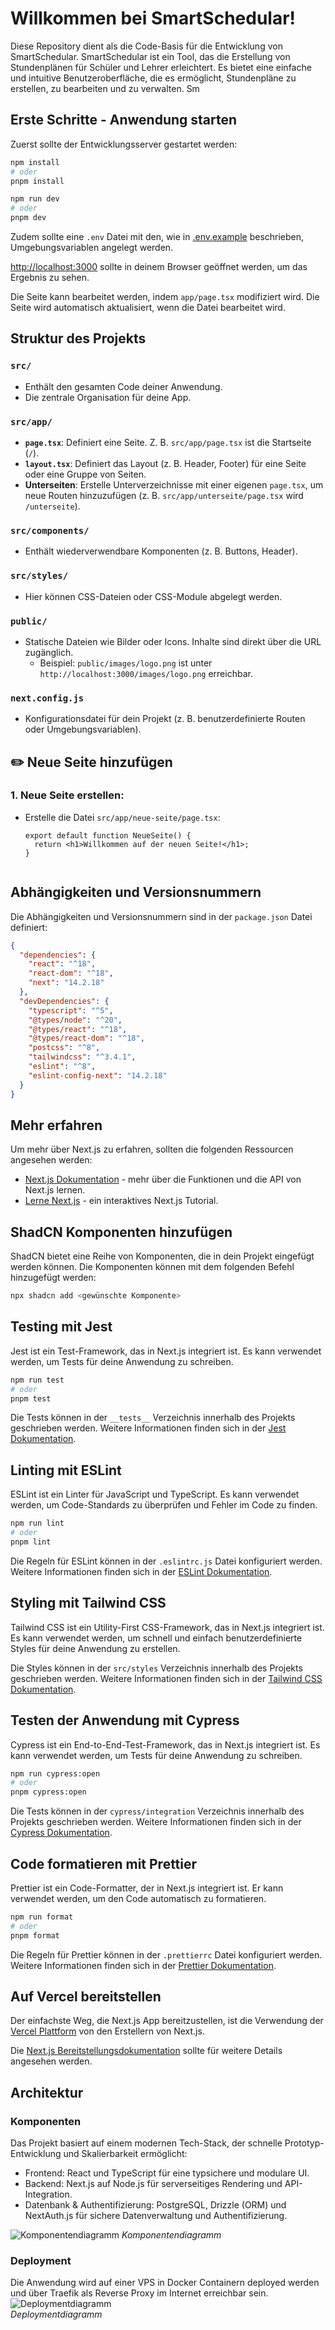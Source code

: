 # Willkommen bei SmartSchedular!

Diese Repository dient als die Code-Basis für die Entwicklung von SmartSchedular. SmartSchedular ist ein Tool, das die Erstellung von Stundenplänen für Schüler und Lehrer erleichtert. Es bietet eine einfache und intuitive Benutzeroberfläche, die es ermöglicht, Stundenpläne zu erstellen, zu bearbeiten und zu verwalten. Sm

## Erste Schritte - Anwendung starten

Zuerst sollte der Entwicklungsserver gestartet werden:

```bash
npm install
# oder
pnpm install
```

```bash
npm run dev
# oder
pnpm dev
```

Zudem sollte eine `.env` Datei mit den, wie in [.env.example](.env.example) beschrieben, Umgebungsvariablen angelegt werden.

[http://localhost:3000](http://localhost:3000) sollte in deinem Browser geöffnet werden, um das Ergebnis zu sehen.

Die Seite kann bearbeitet werden, indem `app/page.tsx` modifiziert wird. Die Seite wird automatisch aktualisiert, wenn die Datei bearbeitet wird.


## Struktur des Projekts

### `src/`
- Enthält den gesamten Code deiner Anwendung.
- Die zentrale Organisation für deine App.

### `src/app/`
- **`page.tsx`**: Definiert eine Seite. Z. B. `src/app/page.tsx` ist die Startseite (`/`).
- **`layout.tsx`**: Definiert das Layout (z. B. Header, Footer) für eine Seite oder eine Gruppe von Seiten.
- **Unterseiten**: Erstelle Unterverzeichnisse mit einer eigenen `page.tsx`, um neue Routen hinzuzufügen (z. B. `src/app/unterseite/page.tsx` wird `/unterseite`).

### `src/components/`
- Enthält wiederverwendbare Komponenten (z. B. Buttons, Header).

### `src/styles/`
- Hier können CSS-Dateien oder CSS-Module abgelegt werden.

### `public/`
- Statische Dateien wie Bilder oder Icons. Inhalte sind direkt über die URL zugänglich.
  - Beispiel: `public/images/logo.png` ist unter `http://localhost:3000/images/logo.png` erreichbar.

### `next.config.js`
- Konfigurationsdatei für dein Projekt (z. B. benutzerdefinierte Routen oder Umgebungsvariablen).


## ✏️ Neue Seite hinzufügen

### 1. Neue Seite erstellen:
- Erstelle die Datei `src/app/neue-seite/page.tsx`:
  ```tsx
  export default function NeueSeite() {
    return <h1>Willkommen auf der neuen Seite!</h1>;
  }


## Abhängigkeiten und Versionsnummern

Die Abhängigkeiten und Versionsnummern sind in der `package.json` Datei definiert:

```json
{
  "dependencies": {
    "react": "^18",
    "react-dom": "^18",
    "next": "14.2.18"
  },
  "devDependencies": {
    "typescript": "^5",
    "@types/node": "^20",
    "@types/react": "^18",
    "@types/react-dom": "^18",
    "postcss": "^8",
    "tailwindcss": "^3.4.1",
    "eslint": "^8",
    "eslint-config-next": "14.2.18"
  }
}
```


## Mehr erfahren

Um mehr über Next.js zu erfahren, sollten die folgenden Ressourcen angesehen werden:

- [Next.js Dokumentation](https://nextjs.org/docs) - mehr über die Funktionen und die API von Next.js lernen.
- [Lerne Next.js](https://nextjs.org/learn) - ein interaktives Next.js Tutorial.


## ShadCN Komponenten hinzufügen

ShadCN bietet eine Reihe von Komponenten, die in dein Projekt eingefügt werden können. Die Komponenten können mit dem folgenden Befehl hinzugefügt werden:

```bash
npx shadcn add <gewünschte Komponente>
```

## Testing mit Jest

Jest ist ein Test-Framework, das in Next.js integriert ist. Es kann verwendet werden, um Tests für deine Anwendung zu schreiben.

```bash
npm run test
# oder
pnpm test
```

Die Tests können in der `__tests__` Verzeichnis innerhalb des Projekts geschrieben werden. Weitere Informationen finden sich in der [Jest Dokumentation](https://jestjs.io/docs/getting-started).

## Linting mit ESLint

ESLint ist ein Linter für JavaScript und TypeScript. Es kann verwendet werden, um Code-Standards zu überprüfen und Fehler im Code zu finden.

```bash
npm run lint
# oder
pnpm lint
```

Die Regeln für ESLint können in der `.eslintrc.js` Datei konfiguriert werden. Weitere Informationen finden sich in der [ESLint Dokumentation](https://eslint.org/docs/user-guide/getting-started).

## Styling mit Tailwind CSS

Tailwind CSS ist ein Utility-First CSS-Framework, das in Next.js integriert ist. Es kann verwendet werden, um schnell und einfach benutzerdefinierte Styles für deine Anwendung zu erstellen.

Die Styles können in der `src/styles` Verzeichnis innerhalb des Projekts geschrieben werden. Weitere Informationen finden sich in der [Tailwind CSS Dokumentation](https://tailwindcss.com/docs).

## Testen der Anwendung mit Cypress

Cypress ist ein End-to-End-Test-Framework, das in Next.js integriert ist. Es kann verwendet werden, um Tests für deine Anwendung zu schreiben.

```bash
npm run cypress:open
# oder
pnpm cypress:open
```

Die Tests können in der `cypress/integration` Verzeichnis innerhalb des Projekts geschrieben werden. Weitere Informationen finden sich in der [Cypress Dokumentation](https://docs.cypress.io/guides/overview/why-cypress).

## Code formatieren mit Prettier

Prettier ist ein Code-Formatter, der in Next.js integriert ist. Er kann verwendet werden, um den Code automatisch zu formatieren.

```bash
npm run format
# oder
pnpm format
```

Die Regeln für Prettier können in der `.prettierrc` Datei konfiguriert werden. Weitere Informationen finden sich in der [Prettier Dokumentation](https://prettier.io/docs/en/index.html).

## Auf Vercel bereitstellen

Der einfachste Weg, die Next.js App bereitzustellen, ist die Verwendung der [Vercel Plattform](https://vercel.com/new?utm_medium=default-template&filter=next.js&utm_source=create-next-app&utm_campaign=create-next-app-readme) von den Erstellern von Next.js.

Die [Next.js Bereitstellungsdokumentation](https://nextjs.org/docs/app/building-your-application/deploying) sollte für weitere Details angesehen werden.

## Architektur

### Komponenten

Das Projekt basiert auf einem modernen Tech-Stack, der schnelle Prototyp-Entwicklung und Skalierbarkeit ermöglicht:
* Frontend: React und TypeScript für eine typsichere und modulare UI.
* Backend: Next.js auf Node.js für serverseitiges Rendering und API-Integration.
* Datenbank & Authentifizierung: PostgreSQL, Drizzle (ORM) und NextAuth.js für sichere Datenverwaltung und Authentifizierung.
  
![Komponentendiagramm](docs/component.drawio.svg)
_Komponentendiagramm_

### Deployment
Die Anwendung wird auf einer VPS in Docker Containern deployed werden und über Traefik als Reverse Proxy im Internet erreichbar sein.  
![Deploymentdiagramm](docs/deployment.drawio.svg)  
_Deploymentdiagramm_

